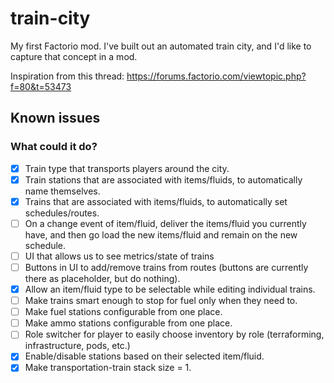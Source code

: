 # train-city

My first Factorio mod. I've built out an automated train city, and I'd like to capture that concept in a mod.

Inspiration from this thread: https://forums.factorio.com/viewtopic.php?f=80&t=53473

## Known issues

### What could it do?
- [x] Train type that transports players around the city.
- [x] Train stations that are associated with items/fluids, to automatically name themselves.
- [x] Trains that are associated with items/fluids, to automatically set schedules/routes.
- [ ] On a change event of item/fluid, deliver the items/fluid you currently have, and then go load the new items/fluid and remain on the new schedule.
- [ ] UI that allows us to see metrics/state of trains
- [ ] Buttons in UI to add/remove trains from routes (buttons are currently there as placeholder, but do nothing).
- [x] Allow an item/fluid type to be selectable while editing individual trains.
- [ ] Make trains smart enough to stop for fuel only when they need to.
- [ ] Make fuel stations configurable from one place.
- [ ] Make ammo stations configurable from one place.
- [ ] Role switcher for player to easily choose inventory by role (terraforming, infrastructure, pods, etc.)
- [x] Enable/disable stations based on their selected item/fluid.
- [x] Make transportation-train stack size = 1.
